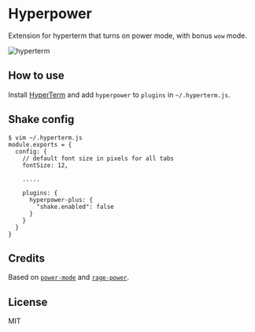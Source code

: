 
# Hyperpower

Extension for hyperterm that turns on power mode, with bonus `wow` mode.

![hyperterm](https://cloud.githubusercontent.com/assets/13041/16820268/13c9bfe6-4905-11e6-8fe4-baf8fc8d9293.gif)

## How to use

Install [HyperTerm](https://hyperterm.org) and add `hyperpower`
to `plugins` in `~/.hyperterm.js`.

## Shake config

```
$ vim ~/.hyperterm.js
module.exports = {
  config: {
    // default font size in pixels for all tabs
    fontSize: 12,

    .....

    plugins: {
      hyperpower-plus: {
        "shake.enabled": false
      }
    }
  }
}
```

## Credits

Based on [`power-mode`](https://atom.io/packages/power-mode) and
[`rage-power`](https://github.com/itszero/rage-power).

## License

MIT
